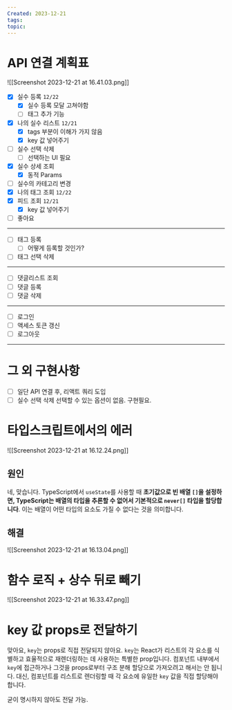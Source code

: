 ```yaml
---
Created: 2023-12-21
tags: 
topic:
---
```


# API 연결 계획표
![[Screenshot 2023-12-21 at 16.41.03.png]]
- [x] 실수 등록 `12/22`
	- [x] 실수 등록 모달 고쳐야함
	- [ ] 태그 추가 기능
- [x] 나의 실수 리스트 `12/21`
	- [x] tags 부분이 이해가 가지 않음
	- [x] key 값 넣어주기 
- [ ] 실수 선택 삭제 
	- [ ] 선택하는 UI 필요
- [x] 실수 상세 조회 
	- [x] 동적 Params
- [ ] 실수의 카테고리 변경
- [x] 나의 태그 조회  `12/22`
- [x] 피드 조회 `12/21`
	- [x] key 값 넣어주기
- [ ] 좋아요
----
- [ ] 태그 등록
	- [ ] 어떻게 등록할 것인가?
- [ ] 태그 선택 삭제
----
- [ ] 댓글리스트 조회
- [ ] 댓글 등록
- [ ] 댓글 삭제
-----
- [ ] 로그인
- [ ] 액세스 토큰 갱신
- [ ] 로그아웃
----
# 그 외 구현사항
- [ ] 일단 API 연결 후, 리액트 쿼리 도입
- [ ] 실수 선택 삭제 선택할 수 있는 옵션이 없음. 구현필요.

# 타입스크립트에서의 에러
![[Screenshot 2023-12-21 at 16.12.24.png]]
## 원인 
네, 맞습니다. TypeScript에서 `useState`를 사용할 때 **초기값으로 빈 배열 `[]`을 설정하면, TypeScript는 배열의 타입을 추론할 수 없어서 기본적으로 `never[]` 타입을 할당합니다**. 이는 배열이 어떤 타입의 요소도 가질 수 없다는 것을 의미합니다.
## 해결
![[Screenshot 2023-12-21 at 16.13.04.png]]
# 함수 로직 + 상수 뒤로 빼기
![[Screenshot 2023-12-21 at 16.33.47.png]]
# key 값 props로 전달하기
맞아요, `key`는 props로 직접 전달되지 않아요. `key`는 React가 리스트의 각 요소를 식별하고 효율적으로 재렌더링하는 데 사용하는 특별한 prop입니다. 컴포넌트 내부에서 `key`에 접근하거나 그것을 props로부터 구조 분해 할당으로 가져오려고 해서는 안 됩니다. 대신, 컴포넌트를 리스트로 렌더링할 때 각 요소에 유일한 `key` 값을 직접 할당해야 합니다.

굳이 명시하지 않아도 전달 가능.